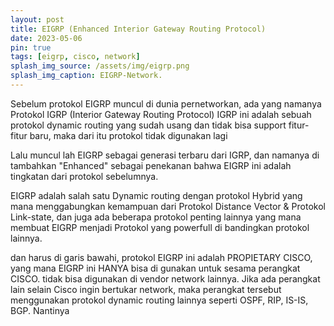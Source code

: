 ```yaml
---
layout: post
title: EIGRP (Enhanced Interior Gateway Routing Protocol)
date: 2023-05-06
pin: true
tags: [eigrp, cisco, network]
splash_img_source: /assets/img/eigrp.png
splash_img_caption: EIGRP-Network.
---
```

Sebelum protokol EIGRP muncul di dunia pernetworkan, ada yang namanya Protokol IGRP (Interior Gateway Routing Protocol)
IGRP ini adalah sebuah protokol dynamic routing yang sudah usang dan tidak bisa support fitur-fitur baru, maka dari itu protokol tidak digunakan lagi

Lalu muncul lah EIGRP sebagai generasi terbaru dari IGRP, dan namanya di tambahkan "Enhanced" sebagai penekanan bahwa EIGRP ini adalah tingkatan dari protokol sebelumnya.

EIGRP adalah salah satu Dynamic routing dengan protokol Hybrid yang mana menggabungkan kemampuan dari Protokol Distance Vector & Protokol Link-state, dan juga ada beberapa protokol penting lainnya yang mana membuat EIGRP menjadi Protokol yang powerfull di bandingkan protokol lainnya.

dan harus di garis bawahi, protokol EIGRP ini adalah PROPIETARY CISCO, yang mana EIGRP ini HANYA bisa di gunakan untuk sesama perangkat CISCO. tidak bisa digunakan di vendor network lainnya. Jika ada perangkat lain selain Cisco ingin bertukar network, maka perangkat tersebut menggunakan protokol dynamic routing lainnya seperti OSPF, RIP, IS-IS, BGP. Nantinya 